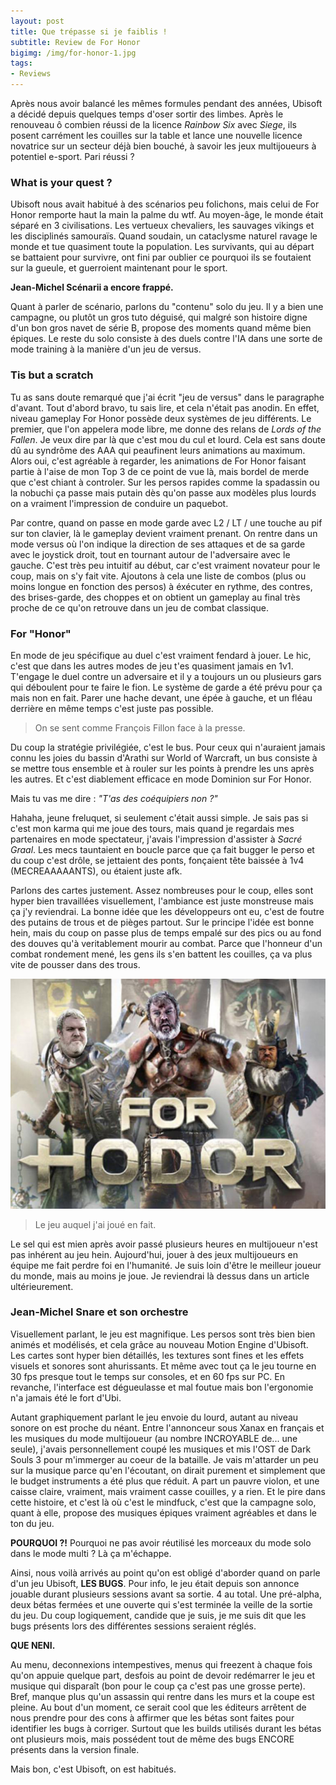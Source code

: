 ```yaml
---
layout: post
title: Que trépasse si je faiblis !
subtitle: Review de For Honor
bigimg: /img/for-honor-1.jpg
tags:
- Reviews
---
```


Après nous avoir balancé les mêmes formules pendant des années, Ubisoft a décidé depuis quelques temps d'oser sortir des limbes. Après le renouveau ô combien réussi de la licence *Rainbow Six* avec *Siege*, ils posent carrément les couilles sur la table et lance une nouvelle licence novatrice sur un secteur déjà bien bouché, à savoir les jeux multijoueurs à potentiel e-sport. Pari réussi ?

### What is your quest ?   

Ubisoft nous avait habitué à des scénarios peu folichons, mais celui de For Honor remporte haut la main la palme du wtf. Au moyen-âge, le monde était séparé en 3 civilisations. Les vertueux chevaliers, les sauvages vikings et les disciplinés samouraïs. Quand soudain, un cataclysme naturel ravage le monde et tue quasiment toute la population. Les survivants, qui au départ se battaient pour survivre, ont fini par oublier ce pourquoi ils se foutaient sur la gueule, et guerroient maintenant pour le sport.

**Jean-Michel Scénarii a encore frappé.**  

Quant à parler de scénario, parlons du "contenu" solo du jeu. Il y a bien une campagne, ou plutôt un gros tuto déguisé, qui malgré son histoire digne d'un bon gros navet de série B, propose des moments quand même bien épiques. Le reste du solo consiste à des duels contre l'IA dans une sorte de mode training à la manière d'un jeu de versus.

### Tis but a scratch

Tu as sans doute remarqué que j'ai écrit "jeu de versus" dans le paragraphe d'avant. Tout d'abord bravo, tu sais lire, et cela n'était pas anodin. En effet, niveau gameplay For Honor possède deux systèmes de jeu différents. Le premier, que l'on appelera mode libre, me donne des relans de *Lords of the Fallen*. Je veux dire par là que c'est mou du cul et lourd. Cela est sans doute dû au syndrôme des AAA qui peaufinent leurs animations au maximum. Alors oui, c'est agréable à regarder, les animations de For Honor faisant partie à l'aise de mon Top 3 de ce point de vue là, mais bordel de merde que c'est chiant à controler. Sur les persos rapides comme la spadassin ou la nobuchi ça passe mais putain dès qu'on passe aux modèles plus lourds on a vraiment l'impression de conduire un paquebot.

Par contre, quand on passe en mode garde avec L2 / LT / une touche au pif sur ton clavier, là le gameplay devient vraiment prenant. On rentre dans un mode versus où l'on indique la direction de ses attaques et de sa garde avec le joystick droit, tout en tournant autour de l'adversaire avec le gauche. C'est très peu intuitif au début, car c'est vraiment novateur pour le coup, mais on s'y fait vite. Ajoutons à cela une liste de combos (plus ou moins longue en fonction des persos) à éxécuter en rythme, des contres, des brises-garde, des choppes et on obtient un gameplay au final très proche de ce qu'on retrouve dans un jeu de combat classique.

### For "Honor"

En mode de jeu spécifique au duel c'est vraiment fendard à jouer. Le hic, c'est que dans les autres modes de jeu t'es quasiment jamais en 1v1. T'engage le duel contre un adversaire et il y a toujours un ou plusieurs gars qui déboulent pour te faire le fion. Le système de garde a été prévu pour ça mais non en fait. Parer une hache devant, une épée à gauche, et un fléau derrière en même temps c'est juste pas possible.

> On se sent comme François Fillon face à la presse.

Du coup la stratégie privilégiée, c'est le bus. Pour ceux qui n'auraient jamais connu les joies du bassin d'Arathi sur World of Warcraft, un bus consiste à se mettre tous ensemble et à rouler sur les points à prendre les uns après les autres. Et c'est diablement efficace en mode Dominion sur For Honor.

Mais tu vas me dire : *"T'as des coéquipiers non ?"*

Hahaha, jeune freluquet, si seulement c'était aussi simple. Je sais pas si c'est mon karma qui me joue des tours, mais quand je regardais mes partenaires en mode spectateur, j'avais l'impression d'assister à *Sacré Graal*. Les mecs tauntaient en boucle parce que ça fait bugger le perso et du coup c'est drôle, se jettaient des ponts, fonçaient tête baissée à 1v4 (MECREAAAAANTS), ou étaient juste afk.

Parlons des cartes justement. Assez nombreuses pour le coup, elles sont hyper bien travaillées visuellement, l'ambiance est juste monstreuse mais ça j'y reviendrai. La bonne idée que les développeurs ont eu, c'est de foutre des putains de trous et de pièges partout. Sur le principe l'idée est bonne hein, mais du coup on passe plus de temps empalé sur des pics ou au fond des douves qu'à veritablement mourir au combat. Parce que l'honneur d'un combat rondement mené, les gens ils s'en battent les couilles, ça va plus vite de pousser dans des trous.

![For Hodor](/img/for-hodor.jpg)
> Le jeu auquel j'ai joué en fait.

Le sel qui est mien après avoir passé plusieurs heures en multijoueur n'est pas inhérent au jeu hein. Aujourd'hui, jouer à des jeux multijoueurs en équipe me fait perdre foi en l'humanité. Je suis loin d'être le meilleur joueur du monde, mais au moins je joue. Je reviendrai là dessus dans un article ultérieurement.

### Jean-Michel Snare et son orchestre

Visuellement parlant, le jeu est magnifique. Les persos sont très bien bien animés et modélisés, et cela grâce au nouveau Motion Engine d'Ubisoft. Les cartes sont hyper bien détaillés, les textures sont fines et les effets visuels et sonores sont ahurissants. Et même avec tout ça le jeu tourne en 30 fps presque tout le temps sur consoles, et en 60 fps sur PC. En revanche, l'interface est dégueulasse et mal foutue mais bon l'ergonomie n'a jamais été le fort d'Ubi.

Autant graphiquement parlant le jeu envoie du lourd, autant au niveau sonore on est proche du néant. Entre l'annonceur sous Xanax en français et les musiques du mode multijoueur (au nombre INCROYABLE de... une seule), j'avais personnellement coupé les musiques et mis l'OST de Dark Souls 3 pour m'immerger au coeur de la bataille.
Je vais m'attarder un peu sur la musique parce qu'en l'écoutant, on dirait purement et simplement que le budget instruments a été plus que réduit. A part un pauvre violon, et une caisse claire, vraiment, mais vraiment casse couilles, y a rien. Et le pire dans cette histoire, et c'est là où c'est le mindfuck, c'est que la campagne solo, quant à elle, propose des musiques épiques vraiment agréables et dans le ton du jeu.

**POURQUOI ?!** Pourquoi ne pas avoir réutilisé les morceaux du mode solo dans le mode multi ? Là ça m'échappe.

Ainsi, nous voilà arrivés au point qu'on est obligé d'aborder quand on parle d'un jeu Ubisoft, **LES BUGS**. Pour info, le jeu était depuis son annonce jouable durant plusieurs sessions avant sa sortie. 4 au total. Une pré-alpha, deux bétas fermées et une ouverte qui s'est terminée la veille de la sortie du jeu. Du coup logiquement, candide que je suis, je me suis dit que les bugs présents lors des différentes sessions seraient réglés.

**QUE NENI.**

Au menu, deconnexions intempestives, menus qui freezent à chaque fois qu'on appuie quelque part, desfois au point de devoir redémarrer le jeu et musique qui disparaît (bon pour le coup ça c'est pas une grosse perte). Bref, manque plus qu'un assassin qui rentre dans les murs et la coupe est pleine. Au bout d'un moment, ce serait cool que les éditeurs arrêtent de nous prendre pour des cons à affirmer que les bétas sont faites pour identifier les bugs à corriger. Surtout que les builds utilisés durant les bétas ont plusieurs mois, mais possédent tout de même des bugs ENCORE présents dans la version finale.

Mais bon, c'est Ubisoft, on est habitués.
